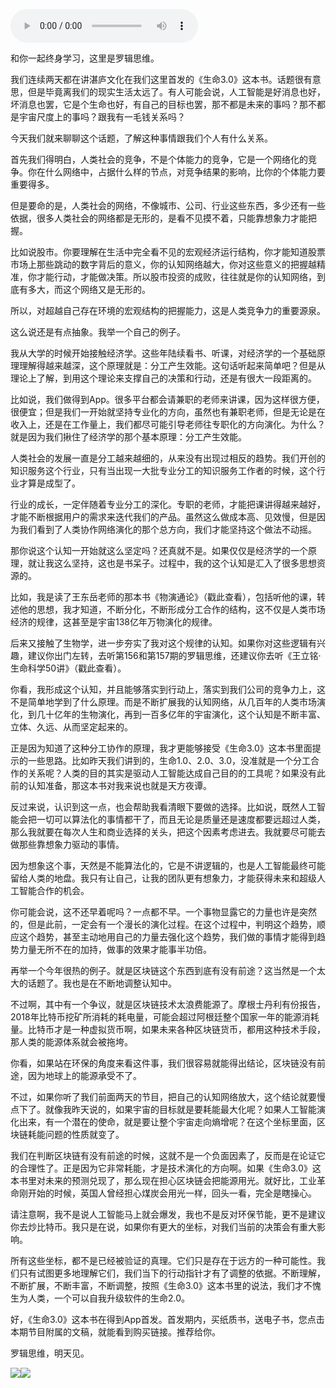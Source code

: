 <audio src="http://igetoss.cdn.igetget.com/mp3/201807/23/201807231614287278302291.mp3" controls="controls">您的浏览器不支持 audio 标签。</audio><p>和你一起终身学习，这里是罗辑思维。</p><p>我们连续两天都在讲湛庐文化在我们这里首发的《生命3.0》这本书。话题很有意思，但是毕竟离我们的现实生活太远了。有人可能会说，人工智能是好消息也好，坏消息也罢，它是个生命也好，有自己的目标也罢，那不都是未来的事吗？那不都是宇宙尺度上的事吗？跟我有一毛钱关系吗？</p><p>今天我们就来聊聊这个话题，了解这种事情跟我们个人有什么关系。</p><p>首先我们得明白，人类社会的竞争，不是个体能力的竞争，它是一个网络化的竞争。你在什么网络中，占据什么样的节点，对竞争结果的影响，比你的个体能力要重要得多。</p><p>但是要命的是，人类社会的网络，不像城市、公司、行业这些东西，多少还有一些依据，很多人类社会的网络都是无形的，是看不见摸不着，只能靠想象力才能把握。</p><p>比如说股市。你要理解在生活中完全看不见的宏观经济运行结构，你才能知道股票市场上那些跳动的数字背后的意义，你的认知网络越大，你对这些意义的把握越精准，你才能行动，才能做决策。所以股市投资的成败，往往就是你的认知网络，到底有多大，而这个网络又是无形的。</p><p>所以，对超越自己存在环境的宏观结构的把握能力，这是人类竞争力的重要源泉。</p><p>这么说还是有点抽象。我举一个自己的例子。</p><p>我从大学的时候开始接触经济学。这些年陆续看书、听课，对经济学的一个基础原理理解得越来越深，这个原理就是：分工产生效能。这句话听起来简单吧？但是从理论上了解，到用这个理论来支撑自己的决策和行动，还是有很大一段距离的。</p><p>比如说，我们做得到App。很多平台都会请兼职的老师来讲课，因为这样很方便，很便宜；但是我们一开始就坚持专业化的方向，虽然也有兼职老师，但是无论是在收入上，还是在工作量上，我们都尽可能引导老师往专职化的方向演化。为什么？就是因为我们揪住了经济学的那个基本原理：分工产生效能。</p><p>人类社会的发展一直是分工越来越细的，从来没有出现过相反的趋势。我们开创的知识服务这个行业，只有当出现一大批专业分工的知识服务工作者的时候，这个行业才算是成型了。</p><p>行业的成长，一定伴随着专业分工的深化。专职的老师，才能把课讲得越来越好，才能不断根据用户的需求来迭代我们的产品。虽然这么做成本高、见效慢，但是因为我们看到了人类协作网络演化的那个总方向，我们才能坚持这个做法不动摇。</p><p>那你说这个认知一开始就这么坚定吗？还真就不是。如果仅仅是经济学的一个原理，就让我这么坚持，这也是书呆子。过程中，我的这个认知是汇入了很多思想资源的。</p><p>比如，我是读了王东岳老师的那本书<span class="link" data-link='{"from":"shzf","url":"https://h5.sao.cn/product/detail/?alias=1n5p1atfzpgl&tfrom=goods", "typeid":0,"type": 3}'>《物演通论》（戳此查看）</span>，包括听他的课，转述他的思想，我才知道，不断分化，不断形成分工合作的结构，这不仅是人类市场经济的规律，这甚至是宇宙138亿年万物演化的规律。</p><p>后来又接触了生物学，进一步夯实了我对这个规律的认知。如果你对这些逻辑有兴趣，建议你出门左转，去听第156和第157期的罗辑思维，还建议你去听<span class="link" data-link="{&quot;typeid&quot;:&quot;13 &quot;,&quot;type&quot;:36}">《王立铭·生命科学50讲》（戳此查看）</span>。</p><p>你看，我形成这个认知，并且能够落实到行动上，落实到我们公司的竞争力上，这不是简单地学到了什么原理。而是不断扩展我的认知网络，从几百年的人类市场演化，到几十亿年的生物演化，再到一百多亿年的宇宙演化，这个认知是不断丰富、立体、久远、从而坚定起来的。</p><p>正是因为知道了这种分工协作的原理，我才更能够接受《生命3.0》这本书里面提示的一些思路。比如昨天我们讲到的，生命1.0、2.0、3.0，没准就是一个分工合作的关系呢？人类的目的其实是驱动人工智能达成自己目的的工具呢？如果没有此前的认知准备，那这本书对我来说也就是天方夜谭。</p><p>反过来说，认识到这一点，也会帮助我看清眼下要做的选择。比如说，既然人工智能会把一切可以算法化的事情都干了，而且无论是质量还是速度都要远超过人类，那么我就要在每次人生和商业选择的关头，把这个因素考虑进去。我就要尽可能去做那些靠想象力驱动的事情。</p><p>因为想象这个事，天然是不能算法化的，它是不讲逻辑的，也是人工智能最终可能留给人类的地盘。我只有让自己，让我的团队更有想象力，才能获得未来和超级人工智能合作的机会。</p><p>你可能会说，这不还早着呢吗？一点都不早。一个事物显露它的力量也许是突然的，但是此前，一定会有一个漫长的演化过程。在这个过程中，判明这个趋势，顺应这个趋势，甚至主动地用自己的力量去强化这个趋势，我们做的事情才能得到趋势力量无所不在的加持，做事的效果才能事半功倍。</p><p>再举一个今年很热的例子。就是区块链这个东西到底有没有前途？这当然是一个太大的话题了。我也是在不断地调整认知中。</p><p>不过啊，其中有一个争议，就是区块链技术太浪费能源了。摩根士丹利有份报告，2018年比特币挖矿所消耗的耗电量，可能会超过阿根廷整个国家一年的能源消耗量。比特币才是一种虚拟货币啊，如果未来各种区块链货币，都用这种技术手段，那人类的能源体系就会被拖垮。</p><p>你看，如果站在环保的角度来看这件事，我们很容易就能得出结论，区块链没有前途，因为地球上的能源承受不了。</p><p>不过，如果你听了我们前面两天的节目，把自己的认知网络放大，这个结论就要慢点下了。就像我昨天说的，如果宇宙的目标就是要耗能最大化呢？如果人工智能演化出来，有一个潜在的使命，就是要让整个宇宙走向熵增呢？在这个坐标里面，区块链耗能问题的性质就变了。</p><p>我们在判断区块链有没有前途的时候，这就不是一个负面因素了，反而是在论证它的合理性了。正是因为它非常耗能，才是技术演化的方向啊。如果《生命3.0》这本书里对未来的预测兑现了，那么现在担心区块链会把能源用光。就好比，工业革命刚开始的时候，英国人曾经担心煤炭会用光一样，回头一看，完全是瞎操心。</p><p>请注意啊，我不是说人工智能马上就会爆发，我也不是反对环保节能，更不是建议你去炒比特币。我只是在说，如果你有更大的坐标，对我们当前的决策会有重大影响。</p><p>所有这些坐标，都不是已经被验证的真理。它们只是存在于远方的一种可能性。我们只有试图更多地理解它们，我们当下的行动指针才有了调整的依据。不断理解，不断扩展，不断丰富，不断调整，按照《生命3.0》这本书里的说法，我们才不愧生为人类，一个可以自我升级软件的生命2.0。</p><p>好，《生命3.0》这本书在得到App首发。首发期内，买纸质书，送电子书，您点击本期节目附属的文稿，就能看到购买链接。推荐给你。</p><p>罗辑思维，明天见。</p><img src="https://piccdn.igetget.com/img/201807/03/201807032045073852068595.jpg" /><img src="https://piccdn.igetget.com/img/201807/03/201807032045139956895027.jpg" />